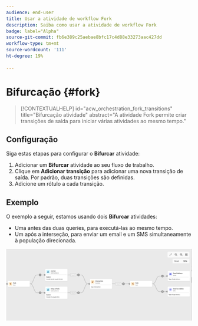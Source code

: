 ```yaml
---
audience: end-user
title: Usar a atividade de workflow Fork
description: Saiba como usar a atividade de workflow Fork
badge: label="Alpha"
source-git-commit: fb6e389c25aebae8bfc17c4d88e33273aac427dd
workflow-type: tm+mt
source-wordcount: '111'
ht-degree: 19%

---
```



# Bifurcação {#fork}

>[!CONTEXTUALHELP]
>id="acw_orchestration_fork_transitions"
>title="Bifurcação atividade"
>abstract="A atividade Fork permite criar transições de saída para iniciar várias atividades ao mesmo tempo."

## Configuração

Siga estas etapas para configurar o **Bifurcar** atividade:

1. Adicionar um **Bifurcar** atividade ao seu fluxo de trabalho.
1. Clique em **Adicionar transição** para adicionar uma nova transição de saída. Por padrão, duas transições são definidas.
1. Adicione um rótulo a cada transição.

## Exemplo

O exemplo a seguir, estamos usando dois **Bifurcar** atividades:

* Uma antes das duas queries, para executá-las ao mesmo tempo.
* Um após a interseção, para enviar um email e um SMS simultaneamente à população direcionada.

![](../assets/workflow-fork-example.png)


